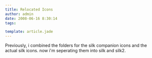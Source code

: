 ```yaml
---
title: Relocated Icons
author: admin
date: 2008-06-16 8:30:14
tags: 

template: article.jade
---
```


Previously, i combined the folders for the silk companion icons and the actual silk icons. now i'm seperating them into silk and silk2.
